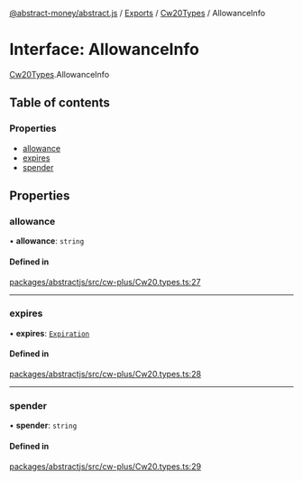 [@abstract-money/abstract.js](../README.md) / [Exports](../modules.md) / [Cw20Types](../modules/Cw20Types.md) / AllowanceInfo

# Interface: AllowanceInfo

[Cw20Types](../modules/Cw20Types.md).AllowanceInfo

## Table of contents

### Properties

- [allowance](Cw20Types.AllowanceInfo.md#allowance)
- [expires](Cw20Types.AllowanceInfo.md#expires)
- [spender](Cw20Types.AllowanceInfo.md#spender)

## Properties

### allowance

• **allowance**: `string`

#### Defined in

[packages/abstractjs/src/cw-plus/Cw20.types.ts:27](https://github.com/Abstract-OS/abstract.js/blob/c46b309/packages/abstractjs/src/cw-plus/Cw20.types.ts#L27)

___

### expires

• **expires**: [`Expiration`](../modules/Cw20Types.md#expiration)

#### Defined in

[packages/abstractjs/src/cw-plus/Cw20.types.ts:28](https://github.com/Abstract-OS/abstract.js/blob/c46b309/packages/abstractjs/src/cw-plus/Cw20.types.ts#L28)

___

### spender

• **spender**: `string`

#### Defined in

[packages/abstractjs/src/cw-plus/Cw20.types.ts:29](https://github.com/Abstract-OS/abstract.js/blob/c46b309/packages/abstractjs/src/cw-plus/Cw20.types.ts#L29)

